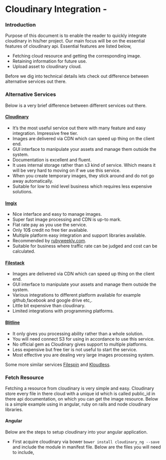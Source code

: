 # Cloudinary Integration -
### Introduction 

Purpose of this document is to enable the reader to quickly integrate cloudinary in his/her project. Our main focus will be on the essential features of cloudinary api. Essential features are listed below,
  
  * Fetching cloud resource and getting the corresponding image. 
  * Retaining information for future use. 
  * Upload asset to cloudinary cloud. 

Before we dig into technical details lets check out difference between alternative services out there.

### Alternative Services 

Below is a very brief difference between different services out there. 

#### [Cloudinary](http://cloudinary.com/)

  * It’s the most useful service out there with many feature and easy integration. Impressive free tier.
  * Images are delivered via CDN which can speed up thing on the client end.
  * GUI interface to manipulate your assets and manage them outside the system.
  * Documentation is excellent and fluent.
  * It uses internal storage rather than s3 kind of service. Which means it will be very hard to moving on if we use this service.
  * When you create temporary images, they stick around and do not go away automatically.
  * Suitable for low to mid level business which requires less expensive solutions.

#### [Imgix](https://www.imgix.com/)
  * Nice interface and easy to manage images.
  * Super fast image processing and CDN is up-to mark.
  * Flat rate pay as you use the service.
  * Only 10$ credit no free tier available.
  * Multiple platform easy integration and support libraries available.
  * Recommended by [rubyweekly.com](http://rubyweekly.com/).
  * Suitable for business where traffic rate can be judged and cost can be calculated.

#### [Filestack](https://www.filestack.com/)
* Images are delivered via CDN which can speed up thing on the client end.
* GUI interface to manipulate your assets and manage them outside the system.
* Various integrations to different platform available for example github,facebook and google drive etc,.  
* Little bit expensive than cloudinary. 
* Limited integrations with programming platforms. 

#### [Blitline](https://www.blitline.com/v3/home)
* It only gives you processing ability rather than a whole solution.
* You will need connect S3 for using in accordance to use this service.
* No official gem as Cloudinary gives support to multiple platforms.
* Less expensive but free tier is not useful to start the service.
* Most effective you are dealing very large images processing system.
 
Some more similar services [Filespin](https://filespin.io/) and [Kloudless](https://kloudless.com/).

### Fetch Resource

Fetching a resource from cloudinary is very simple and easy. Cloudinary store every file in there cloud with a unique id which is called public_id in there api documentation, on which you can get the image resource. Below is a simple example using in angular, ruby on rails and node cloudinary libraries.

#### Angular

Below are the steps to setup cloudinary into your angular application. 
* First acquire cloudinary via bower `bower install cloudinary_ng --save` and include the module in manifest file. Below are the files you will need to include, 
  

